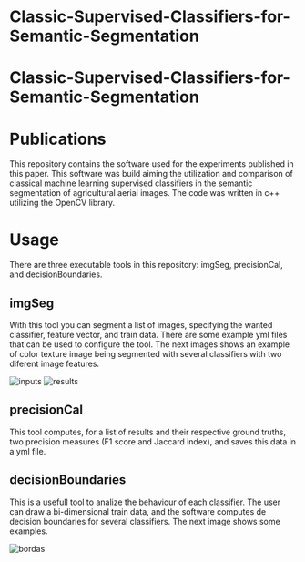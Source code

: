 # Classic-Supervised-Classifiers-for-Semantic-Segmentation


# Classic-Supervised-Classifiers-for-Semantic-Segmentation

# Publications

This repository contains the software used for the experiments published in this paper.
This software was build aiming the utilization and comparison of classical machine learning supervised classifiers in the semantic segmentation of agricultural aerial images. The code was written in c++ utilizing the OpenCV library.

# Usage

There are three executable tools in this repository: imgSeg, precisionCal, and decisionBoundaries.

## imgSeg

With this tool you can segment a list of images, specifying the wanted classifier, feature vector, and train data. There are some example yml files that can be used to configure the tool. The next images shows an example of color texture image being segmented with several classifiers with two diferent image features.

![inputs](https://user-images.githubusercontent.com/8596365/58821575-c89ceb00-860b-11e9-869d-469fd4aac0b6.png)
![results](https://user-images.githubusercontent.com/8596365/58821615-d7839d80-860b-11e9-8804-c6ac874da926.png)

## precisionCal

This tool computes, for a list of results and their respective ground truths, two precision measures (F1 score and Jaccard index), and saves this data in a yml file.

## decisionBoundaries

This is a usefull tool to analize the behaviour of each classifier. The user can draw a bi-dimensional train data, and the software computes de decision boundaries for several classifiers. The next image shows some examples.

![bordas](https://user-images.githubusercontent.com/8596365/58821715-0bf75980-860c-11e9-8e7b-4e89a3b623e7.png)
